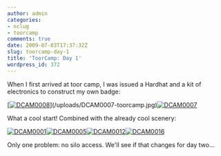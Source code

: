 ```yaml
---
author: admin
categories:
- nclug
- toorcamp
comments: true
date: 2009-07-03T17:37:32Z
slug: toorcamp-day-1
title: 'ToorCamp: Day 1'
wordpress_id: 372
---
```


When I first arrived at toor camp, I was issued a Hardhat and a kit of electronics to construct my own badge:

[[![DCAM0008](/uploads/DCAM0008-300x225.jpg)](/uploads/DCAM0008-toorcamp.jpg)](/uploads/DCAM0007-toorcamp.jpg)[![DCAM0007](/uploads/DCAM0007-300x225.jpg)](/uploads/DCAM0007.jpg)

What a cool start! Combined with the already cool scenery:

[![DCAM0001](/uploads/DCAM0001-150x150.jpg)](/uploads/DCAM0001.jpg)[![DCAM0005](/uploads/DCAM0005-150x150.jpg)](/uploads/DCAM0005-toorcamp.jpg)[![DCAM0012](/uploads/DCAM0012-150x150.jpg)](/uploads/DCAM0012-toorcamp.jpg)[![DCAM0016](/uploads/DCAM0016-150x150.jpg)](/uploads/DCAM0016.jpg)

Only one problem: no silo access. We'll see if that changes for day two...
